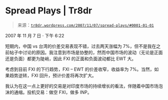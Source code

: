 <!--yml

category: 未分类

date: 2024-05-18 15:41:04

-->

# Spread Plays | Tr8dr

> 来源：[`tr8dr.wordpress.com/2007/11/07/spread-plays/#0001-01-01`](https://tr8dr.wordpress.com/2007/11/07/spread-plays/#0001-01-01)

2007 年 11 月 7 日 · 下午 6:22

短期内，中国 vs 台湾的价差交易表现不错，过去两天涨幅为 7%，但不是我在之前帖子中讨论的原因。我注意到市场是协整的，然而中国市场的波动（无论是正面还是负面）都更为陡峭，因此 FXI 的正面和负面波动都比 EWT 大。

考虑到目前 FXI 的下行趋势，FXI – EWT 的价差收窄，收益率为 7%。当然，如果趋势逆转，FXI 回升，预计价差将再次扩大。

我认为在这一点上更好的交易是对印度市场的持续增长的看法，伴随着中国市场泡沫的通缩。投机交易：做空 FXI，做多 INP。

